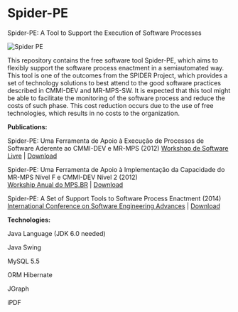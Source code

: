 # Spider-PE

Spider-PE: A Tool to Support the Execution of Software Processes

![Spider PE](http://cdn.elderf.com/assets/images/experience/research/spider/spider_1.png)


This repository contains the free software tool Spider-PE, which aims to flexibly support the software process enactment in a semiautomated way. This tool is one of the outcomes from the SPIDER Project, which provides a set of technology solutions to  best attend to the good software practices described in CMMI-DEV and MR-MPS-SW. It is expected that this tool might be able to facilitate the  monitoring of the software process and reduce the costs of such phase. This cost reduction occurs due to the use of free technologies, which results in no costs to the organization.

**Publications:**

Spider-PE: Uma Ferramenta de Apoio à Execução de Processos de Software Aderente ao CMMI-DEV e MR-MPS (2012)
[Workshop de Software Livre](http://wsl.softwarelivre.org/2012/) | [Download](http://people.softwarelivre.org/wsl/2012/0003/5.pdf)

Spider-PE: Uma Ferramenta de Apoio à Implementação da Capacidade do MR-MPS Nível F e CMMI-DEV Nível 2 (2012)  
[Workship Anual do MPS.BR](http://www.softex.br/mpsbr/wamps/) | [Download](http://www.lbd.dcc.ufmg.br/colecoes/wamps/2012/016.pdf)

Spider-PE: A Set of Support Tools to Software Process Enactment (2014)  
[International Conference on Software Engineering Advances](https://www.iaria.org/conferences2014/ICSEA14.html) | [Download](http://www.thinkmind.org/download.php?articleid=icsea_2014_20_10_10134)

**Technologies:**

Java Language (JDK 6.0 needed)

Java Swing

MySQL 5.5

ORM Hibernate

JGraph

iPDF



